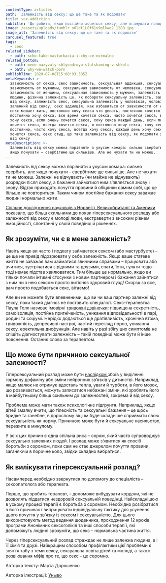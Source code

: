 ```yaml
---
contentType: articles
path: 'Залежність від сексу: що це таке та як подолати'
title: sex-addiction
subtitle: 'Що робити, якщо постійно хочеться сексу, але вгамувати голод не виходить'
image: /assets/uploads/tumblr_o6ldt1L0f61v9glkwo2_1280.jpg
image_alt: 'Залежність від сексу: що це таке та як подолати'
carousel_featured: true
tags:
  - секс
related_sidebar:
  - path: scho-take-masturbacia-i-chy-ce-normalno
related_bottom:
  - path: mene-nazyvaly-shlyondroyu-slutshaming-v-shkoli
  - path: why-we-watch-porn
publishTime: 2020-07-08T15:08:03.385Z
metaKeywords: >-
  зависимость от секса, секс зависимость, сексуальная аддикция, сексуальная
  зависимость от мужчины, сексуальная зависимость от человека, сексуальная
  зависимость от женщины, сексуальная зависимость у мужчин, залежність від
  людини, фізична залежність це, як побороти сексуальну залежність, залежність
  від сексу, залежність секс, сексуальна залежність у чоловіків, чоловік
  залежний від сексу, секс аддикція, как избавиться от зависимости от секса,
  секс мешает жить, постоянно хочу секса что делать, постоянно хочется секса,
  постоянно хочу секса, все время хочется секса, часто хочется секса, все время
  хочу секса, если очень хочется секса, хочу секса каждый день, если постоянно
  хочется секса, всегда хочется секса, я постоянно хочу секса, хочу секса
  постоянно, часто хочу секса, всегда хочу секса, каждый день хочу секса, дико
  хочется секса, секс стыд, що таке залежність від сексу, як подолати залежність
  від сексу
metaDescription: >-
  Залежність від сексу можна порівняти з укусом комара: сильно свербить, але
  якщо почухати – свербітиме ще сильніше. Але не чухати ти не можеш.
---
```

Залежність від сексу можна порівняти з укусом комара: сильно свербить, але якщо почухати – свербітиме ще сильніше. Але не чухати ти не можеш. Залежні не відчувають (чи майже не відчувають) розрядки після сексу, а бажання займатися ним з’являється знову і знову. Відтак приходять почуття провини й обіцянки самим собі, що це більше не повториться. Таким чином постійне бажання сексу заважає людині нормально жити.  

[Спільне дослідження науковців з Норвегії, Великобританії та Америки](https://www.frontiersin.org/articles/10.3389/fpsyg.2018.00144/full) показало, що більш схильними до появи гіперсексуального розладу або залежності від сексу є молоді люди, екстраверти з високим рівнем емоційності, спонтанні у своїй поведінці й рішеннях.

## Як зрозуміти, чи є в мене залежність?

Навіть якщо ви часто і подовгу займаєтеся сексом (або мастурбуєте) – це ще не привід підозрювати у себе залежність. Якщо ваше статеве життя не заважає вам займатися звичними справами – працювати або вчитися, зустрічатися з рідними та друзями, спати, їсти, гуляти тощо – тоді немає підстав хвилюватися. Тим більше це нормально, якщо ви тільки почали інтимні стосунки з новим партнером і бажання зайнятися з ним чи з нею сексом просто витісняє здоровий глузд! Скоріш за все, вам просто подобається секс, вітаємо! 

Але ви не можете бути впевненими, що ви чи ваш партнер залежні від сексу, поки такий діагноз не поставить спеціаліст. Секс-терапевтка Паула Голл називає імовірні [тривожні дзвіночки](https://www.relate.org.uk/blog/2014/7/15/understanding-sex-addiction): підвищена секретність, самоізоляція, постійна пригніченість, уникання відповідальності в парі, родині та соціумі. Нерідко додаються ще дратівливість, хронічна втома, тривожність, депресивні настрої, частий перегляд порно, уникання сексу, еректильна дисфункція. Але навіть у разі збігу цих симптомів не спішіть діагностувати залежність – такій поведінці може бути й інше пояснення. Останнє слово за терапевтом.

## Що може бути причиною сексуальної залежності?

Гіперсексуальний розлад може бути [наслідком ](https://www.tandfonline.com/doi/full/10.1080/14681994.2011.628310?scroll=top&needAccess=true)збоїв у виділенні гормону дофаміну або зміни нейронних зв’язків у дитинстві. Наприклад, якщо малюк не отримує вдосталь тепла, уваги й турботи, в його мозок, що розвивається, можуть записатися небажані зміни, які зроблять його в майбутньому більш схильним до залежностей, зокрема й від сексу.

Проблема може мати також психологічне підґрунтя. Наприклад, якщо дітей змалку вчити, що тілесність та сексуальні бажання – це щось бридке та ганебне, в дорослому віці їм буде складніше сприймати свою сексуальність як норму.  Причиною може бути й сексуальне насильство, пережите в минулому.

У всіх цих причин є одна спільна риса – сором, який часто супроводжує сексуально залежних людей. І розлад може з’явитися як спосіб боротьби з соромом, поки сам не стає джерелом почуття провини, заганяючи в порочне коло, звідки складно вибратися.

## Як вилікувати гіперсексуальний розлад?

Насамперед необхідно звернутися по допомогу до спеціаліста – сексопатолога або терапевта. 

Перше, що зробить терапевт, – допоможе вибудувати кордони, які не дозволять піддатися нездоровій сексуальній поведінці. Найскладнішою в усьому процесі терапії є боротьба з соромом. Необхідно розібратися в його причинах і випрацювати індивідуальну тактику для усунення цього почуття у зв’язку із сексом і сексуальністю. Для цього використовують метод ведення щоденника, проходження 12 кроків програми Анонімних сексоголіків та інші способи терапії, які допоможуть людині зрозуміти, що секс – нормальна частина життя.

Через гіперсексуальний розлад страждає не лише залежна людина, а і її сім’я та друзі. Найкращим способом профілактики цієї проблеми є зняття табу з теми сексу, сексуальна освіта дітей та молоді, а також розвіювання міфів про те, що секс – це соромно.

Авторка тексту: Марта Дорошенко

Авторка ілюстрації: [Уныво](https://www.instagram.com/unyvo_/)
